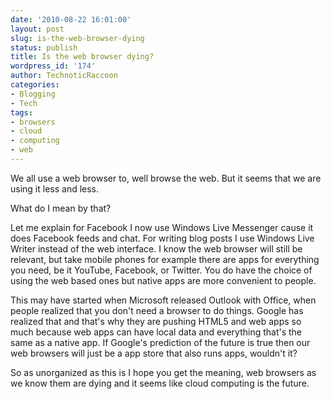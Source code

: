 ```yaml
---
date: '2010-08-22 16:01:00'
layout: post
slug: is-the-web-browser-dying
status: publish
title: Is the web browser dying?
wordpress_id: '174'
author: TechnoticRaccoon
categories:
- Blogging
- Tech
tags:
- browsers
- cloud
- computing
- web
---
```


We all use a web browser to, well browse the web. But it seems that we are using it less and less.

What do I mean by that?

Let me explain for Facebook I now use Windows Live Messenger cause it does Facebook feeds and chat. For writing blog posts I use Windows Live Writer instead of the web interface. I know the web browser will still be relevant, but take mobile phones for example there are apps for everything you need, be it YouTube, Facebook, or Twitter. You do have the choice of using the web based ones but native apps are more convenient to people.

This may have started when Microsoft released Outlook with Office, when people realized that you don't need a browser to do things. Google has realized that and that's why they are pushing HTML5 and web apps so much because web apps can have local data and everything that's the same as a native app. If Google's prediction of the future is true then our web browsers will just be a app store that also runs apps, wouldn't it?

So as unorganized as this is I hope you get the meaning, web browsers as we know them are dying and it seems like cloud computing is the future.
